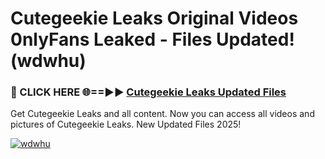 # Cutegeekie Leaks Original Videos 0nlyFans Leaked - Files Updated! (wdwhu)

<h3>🔴 CLICK HERE 🌐==►► <a href="https://tinyurl.com/ms9xzufz" rel="nofollow">Cutegeekie Leaks Updated Files</a></h3>

Get Cutegeekie Leaks and all content. Now you can access all videos and pictures of Cutegeekie Leaks. New Updated Files 2025!

[![wdwhu](https://i.imgur.com/ppqm5kG.gif)](https://tinyurl.com/ms9xzufz)
